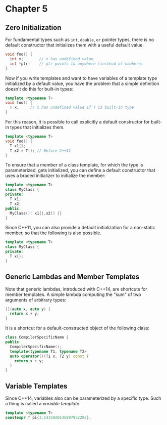 # Chapter 5

## Zero Initialization

For fundamental types such as `int`, `double`, `or` pointer types, there is no default
constructor that initializes them with a useful default value.

```c++
void foo() {
  int x;       // x has undefined value
  int *ptr;    // ptr points to anywhere (instead of nowhere)
}
```

Now if you write templates and want to have variables of a template type initialized
by a default value, you have the problem that a simple definition doesn't do this
for built-in types:

```c++
template <typename T>
void foo() {
  T x;     // x has undefined value if T is built-in type
}
```

For this reason, it is possible to call explicitly a default constructor for built-in
types that initializes them.

```c++
template <typename T>
void foo() {
  T x1{};
  T x2 = T(); // Before C++11
}
```

To ensure that a member of a class template, for which the type is parameterized,
gets initialized, you can define a default constructor that uses a braced
initializer to initialize the member:

```c++
template <typename T>
class MyClass {
private:
  T x1;
  T x2;
public:
  MyClass(): x1{},x2() {}
}
```

Since C++11, you can also provide a default initialization for a non-static
member, so that the following is also possible.

```c++
template <typename T>
class MyClass {
private:
  T x{};
}
```

## Generic Lambdas and Member Templates

Note that generic lambdas, introduced with C++14, are shortcuts for member
templates. A simple lambda computing the "sum" of two arguments of arbitrary
types:

```c++
[](auto x, auto y) {
  return x + y;
}
```

It is a shortcut for a default-constructed object of the following class:

```c++
class CompilerSpecificName {
public:
  CompilerSpecificName();
  template<typename T1, typename T2>
  auto operator()(T1 x, T2 y) const {
    return x + y;
  }
}
```

## Variable Templates

Since C++14, variables also can be parameterized by a specific type. Such
a thing is called a *variable template*.

```c++
template <typename T>
constexpr T pi{3.1415926535897932285};
```


